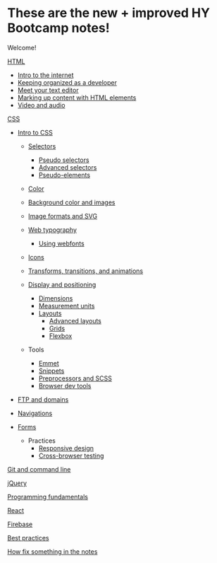 These are the new + improved HY Bootcamp notes!
======

Welcome!

[HTML](https://github.com/HackerYou/bootcamp-notes/tree/master/01-html)
  * [Intro to the internet](https://github.com/HackerYou/bootcamp-notes/blob/master/01-html/1.1-intro-to-the-internet.md)
  * [Keeping organized as a developer](https://github.com/HackerYou/bootcamp-notes/blob/master/01-html/1.2-keeping-organized-as-a-developer.md)  
  * [Meet your text editor](https://github.com/HackerYou/bootcamp-notes/blob/master/01-html/1.3-meet-your-text-editor.md)
  * [Marking up content with HTML elements](https://github.com/HackerYou/bootcamp-notes/blob/master/01-html/1.4-marking-up-content-with-html-elements.md)
  * [Video and audio](https://github.com/HackerYou/bootcamp-notes/blob/master/01-html/1.5-video-and-audio.md)

[CSS](https://github.com/HackerYou/bootcamp-notes/tree/master/03-css)
* [Intro to CSS](https://github.com/HackerYou/bootcamp-notes/blob/master/03-css/3.1-intro-to-css.md)
  * [Selectors]()
    * [Pseudo selectors]()
    * [Advanced selectors]()
    * [Pseudo-elements]()
  * [Color]()
  * [Background color and images]()
  * [Image formats and SVG]()
  * [Web typography]()
    * [Using webfonts]()
  * [Icons]()
  * [Transforms, transitions, and animations]()

  * [Display and positioning]()
    * [Dimensions]()
    * [Measurement units]() 
    * [Layouts](https://github.com/HackerYou/bootcamp-notes/blob/master/03-css/3.10-css-layouts.md)
      * [Advanced layouts]()
      * [Grids]()
      * [Flexbox]()
  * Tools
    * [Emmet]()
    * [Snippets]()
    * [Preprocessors and SCSS]()
    * [Browser dev tools]()

  <!-- FTP should be elsewhere, so should these other lessons -->
* [FTP and domains]()
* [Navigations]()
* [Forms]()

  * Practices
    * [Responsive design]()
    * [Cross-browser testing]()

[Git and command line](https://github.com/HackerYou/bootcamp-notes/tree/master/02-git-and-command-line)

[jQuery]()

[Programming fundamentals]()

[React]()

[Firebase]()

[Best practices](https://github.com/HackerYou/bootcamp-notes/blob/master/best-practices.md)

[How fix something in the notes]()


<!-- ## How to submit a pull request

Create a branch in your command line `git `

Put the name of the lesson you're editing in the branch name, prepended by the word `fix`. Like this: `fix-03-css/3.12-advanced-layouts`.

Please use [the style guide](https://github.com/HackerYou/no-repeat-bootcamp-notes-2018/blob/master/style-guide.md) for the notes.

If you've never written in Markdown before, take a look at this [Markdown cheatsheet](https://github.com/adam-p/markdown-here/wiki/Markdown-Cheatsheet). -->


